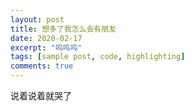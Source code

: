```yaml
---
layout: post
title: 想多了我怎么会有朋友
date: 2020-02-17
excerpt: "呜呜呜"
tags: [sample post, code, highlighting]
comments: true
---
```


说着说着就哭了